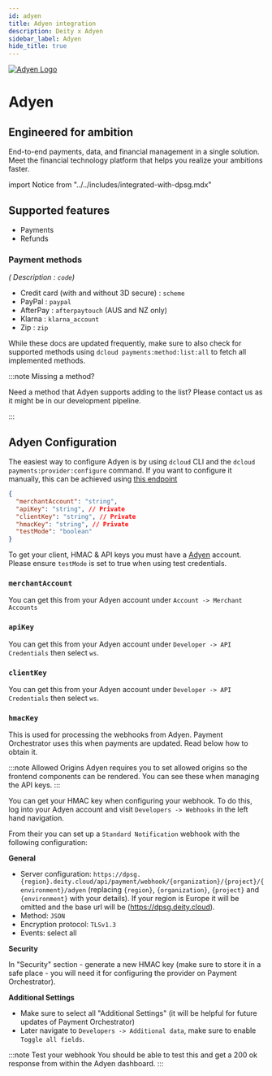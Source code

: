 ```yaml
---
id: adyen
title: Adyen integration
description: Deity x Adyen
sidebar_label: Adyen
hide_title: true
---
```


<a href="https://adyen.com/" rel="noreferrer noopener" target="_blank" aria-label="visit the Adyen site" className="invert">
  <img src="/docs/img/docs/platform/adyen-logo.svg" alt="Adyen Logo" className="height80 pb10" />
</a>

<h1 className="headline mb20">Adyen</h1>

## Engineered for ambition
End-to-end payments, data, and financial management in a single solution. Meet the financial technology platform that helps you realize your ambitions faster.


import Notice from "../../includes/integrated-with-dpsg.mdx"

<Notice />

## Supported features

- Payments
- Refunds

### Payment methods

*( Description : `code`)*

- Credit card (with and without 3D secure) : `scheme`
- PayPal : `paypal`
- AfterPay : `afterpaytouch` (AUS and NZ only)
- Klarna : `klarna_account`
- Zip : `zip`

While these docs are updated frequently, make sure to also check for supported methods using `dcloud payments:method:list:all` to fetch all implemented methods.

:::note Missing a method?

Need a method that Adyen supports adding to the list? Please contact us as it might be in our development pipeline.

:::

## Adyen Configuration

The easiest way to configure Adyen is by using `dcloud` CLI and the `dcloud payments:provider:configure` command. If you want to configure it manually, this can be achieved using [this endpoint](https://dpsg.deity.cloud/#/Management/EnvironmentPaymentProviderController_adyen_create)

```json
{
  "merchantAccount": "string",
  "apiKey": "string", // Private
  "clientKey": "string", // Private
  "hmacKey": "string", // Private
  "testMode": "boolean"
}
```

To get your client, HMAC &amp; API keys you must have a [Adyen](https://www.adyen.com/) account. Please ensure `testMode` is set to true when using test credentials.

### `merchantAccount`

You can get this from your Adyen account under `Account -> Merchant Accounts`

### `apiKey`

You can get this from your Adyen account under `Developer -> API Credentials` then select `ws`.

### `clientKey`

You can get this from your Adyen account under `Developer -> API Credentials` then select `ws`.

### `hmacKey`

This is used for processing the webhooks from Adyen. Payment Orchestrator uses this when payments are updated.
Read below how to obtain it.

:::note Allowed Origins
Adyen requires you to set allowed origins so the frontend components can be rendered. You can see these when managing the API keys.
:::

You can get your HMAC key when configuring your webhook. To do this, log into your Adyen account and visit `Developers -> Webhooks` in the left hand navigation.

From their you can set up a `Standard Notification` webhook with the following configuration:

**General**

- Server configuration: `https://dpsg.{region}.deity.cloud/api/payment/webhook/{organization}/{project}/{environment}/adyen` (replacing `{region}`, `{organization}`, `{project}` and `{environment}` with your details). If your region is Europe it will be omitted and the base url will be (https://dpsg.deity.cloud).
- Method: `JSON`
- Encryption protocol: `TLSv1.3`
- Events: select all

**Security**

In "Security" section - generate a new HMAC key (make sure to store it in a safe place - you will need it for configuring the provider on Payment Orchestrator).

**Additional Settings**

- Make sure to select all "Additional Settings" (it will be helpful for future updates of Payment Orchestrator)
- Later navigate to `Developers -> Additional data`, make sure to enable `Toggle all fields`.

:::note Test your webhook
You should be able to test this and get a 200 ok response from within the Adyen dashboard.
:::
